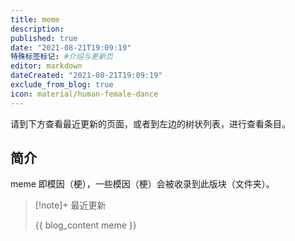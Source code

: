 ```yaml
---
title: meme
description:
published: true
date: "2021-08-21T19:09:19"
特殊标签标记: #介绍与更新页
editor: markdown
dateCreated: "2021-08-21T19:09:19"
exclude_from_blog: true
icon: material/human-female-dance
---
```


请到下方查看最近更新的页面，或者到左边的树状列表，进行查看条目。

## 简介

meme 即模因（梗），一些模因（梗）会被收录到此版块（文件夹）。

> [!note]+ 最近更新
>
> {{ blog_content meme }}
